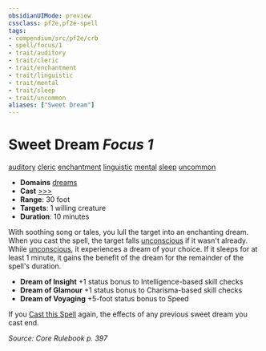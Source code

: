 ```yaml
---
obsidianUIMode: preview
cssclass: pf2e,pf2e-spell
tags:
- compendium/src/pf2e/crb
- spell/focus/1
- trait/auditory
- trait/cleric
- trait/enchantment
- trait/linguistic
- trait/mental
- trait/sleep
- trait/uncommon
aliases: ["Sweet Dream"]
---
```

# Sweet Dream *Focus 1*   
[auditory](auditory.md "Auditory Effect Trait")  [cleric](Reference/Rules/Traits/cleric.md "Cleric Class Trait")  [enchantment](enchantment.md "Enchantment School Trait")  [linguistic](linguistic.md "Linguistic Effect Trait")  [mental](mental.md "Mental Effect Trait")  [sleep](Reference/Rules/Traits/sleep.md "Sleep Effect Trait")  [uncommon](uncommon.md "Uncommon Rarity Trait")  

- **Domains** [dreams](Reference/Compendium/Setting/domains.md#Dreams)
- **Cast** [>>>](chapter-9-playing-the-game.md#Actions "Three-Action") 
- **Range**: 30 foot
- **Targets**: 1 willing creature
- **Duration**: 10 minutes

With soothing song or tales, you lull the target into an enchanting dream. When you cast the spell, the target falls [unconscious](conditions.md#Unconscious) if it wasn't already. While [unconscious](conditions.md#Unconscious), it experiences a dream of your choice. If it sleeps for at least 1 minute, it gains the benefit of the dream for the remainder of the spell's duration.

- **Dream of Insight** +1 status bonus to Intelligence-based skill checks
- **Dream of Glamour** +1 status bonus to Charisma-based skill checks
- **Dream of Voyaging** +5-foot status bonus to Speed

If you [Cast this Spell](cast-a-spell.md) again, the effects of any previous sweet dream you cast end.

*Source: Core Rulebook p. 397*
